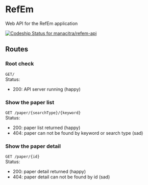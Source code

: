 # RefEm
Web API for the RefEm application

[ ![Codeship Status for manacitra/refem-api](https://app.codeship.com/projects/9e4be600-db98-0136-acc2-4a98e051cb94/status?branch=master)](https://app.codeship.com/projects/317787)

## Routes
### Root check
`GET/`<br>
Status:
 - 200: API server running (happy)

### Show the paper list
`GET /paper/{searchType}/{keyword}`<br>
Status:
 - 200: paper list returned (happy)
 - 404: paper can not be found by keyword or search type (sad)
 
 ### Show the paper detail
 `GET /paper/{id}`<br>
 Status:
 - 200: paper detail returned (happy)
 - 404: paper detail can not be found by id (sad)
